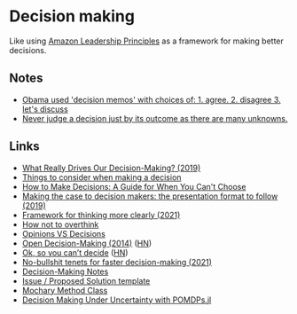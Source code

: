 # Decision making

Like using [Amazon Leadership Principles](https://www.amazon.jobs/en/principles) as a framework for making better decisions.

## Notes

- [Obama used 'decision memos' with choices of: 1. agree. 2. disagree 3. let's discuss](https://twitter.com/Conaw/status/1399850705435955200)
- [Never judge a decision just by its outcome as there are many unknowns.](https://twitter.com/rob_england/status/1458386368829161472)

## Links

- [What Really Drives Our Decision-Making? (2019)](https://ritholtz.com/2019/05/what-really-drives-our-decision-making/)
- [Things to consider when making a decision](https://twitter.com/Kpaxs/status/1334374396333580288)
- [How to Make Decisions: A Guide for When You Can't Choose](https://effectiviology.com/how-to-make-decisions/)
- [Making the case to decision makers: the presentation format to follow (2019)](https://www.mynameisjehad.com/making-the-case-to-decision-makers-the-presentation-format-to-follow/)
- [Framework for thinking more clearly (2021)](https://twitter.com/Julian/status/1378439257879162880)
- [How not to overthink](https://infinitegame.substack.com/p/2-on-not-overthinking)
- [Opinions VS Decisions](https://twitter.com/andreasklinger/status/1400854256882622474)
- [Open Decision-Making (2014)](https://web.stanford.edu/~ouster/cgi-bin/decisions.php) ([HN](https://news.ycombinator.com/item?id=27937815))
- [Ok, so you can’t decide](https://randsinrepose.com/archives/ok-so-you-cant-decide/) ([HN](https://news.ycombinator.com/item?id=28456964))
- [No-bullshit tenets for faster decision-making (2021)](https://www.rubick.com/tenets-for-faster-decisionmaking/)
- [Decision-Making Notes](https://docs.google.com/document/d/1hPdWQjYfdK0SB2i3ViZ9XsMPjTYEi7Do1WI22ofmEdo/edit#heading=h.erf28nn68i0x)
- [Issue / Proposed Solution template](https://docs.google.com/document/d/10JEFVl3pEk7HUT82oM3LbHtP8hRQvlzK9SQyuJFMyCo/edit#)
- [Mochary Method Class](https://lu.ma/4d7518ej)
- [Decision Making Under Uncertainty with POMDPs.jl](https://github.com/JuliaAcademy/Decision-Making-Under-Uncertainty)
